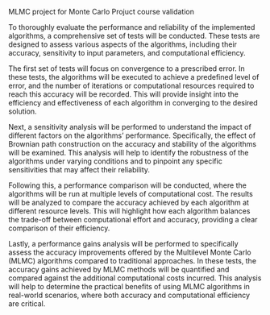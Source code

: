 MLMC project for Monte Carlo Projuct course validation

To thoroughly evaluate the performance and reliability of the implemented algorithms, a comprehensive set of tests will be conducted. These tests are designed to assess various aspects of the algorithms, including their accuracy, sensitivity to input parameters, and computational efficiency.

The first set of tests will focus on convergence to a prescribed error. In these tests, the algorithms will be executed to achieve a predefined level of error, and the number of iterations or computational resources required to reach this accuracy will be recorded. This will provide insight into the efficiency and effectiveness of each algorithm in converging to the desired solution.

Next, a sensitivity analysis will be performed to understand the impact of different factors on the algorithms’ performance. Specifically, the effect of Brownian path construction on the accuracy and stability of the algorithms will be examined. This analysis will help to identify the robustness of the algorithms under varying conditions and to pinpoint any specific sensitivities that may affect their reliability.

Following this, a performance comparison will be conducted, where the algorithms will be run at multiple levels of computational cost. The results will be analyzed to compare the accuracy achieved by each algorithm at different resource levels. This will highlight how each algorithm balances the trade-off between computational effort and accuracy, providing a clear comparison of their efficiency.

Lastly, a performance gains analysis will be performed to specifically assess the accuracy improvements offered by the Multilevel Monte Carlo (MLMC) algorithms compared to traditional approaches. In these tests, the accuracy gains achieved by MLMC methods will be quantified and compared against the additional computational costs incurred. This analysis will help to determine the practical benefits of using MLMC algorithms in real-world scenarios, where both accuracy and computational efficiency are critical.
